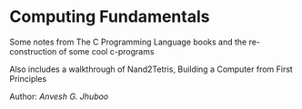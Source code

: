 # Computing Fundamentals

Some notes from The C Programming Language books and the re-construction of some cool c-programs

Also includes a walkthrough of Nand2Tetris, Building a Computer from First Principles

Author: *Anvesh G. Jhuboo*

